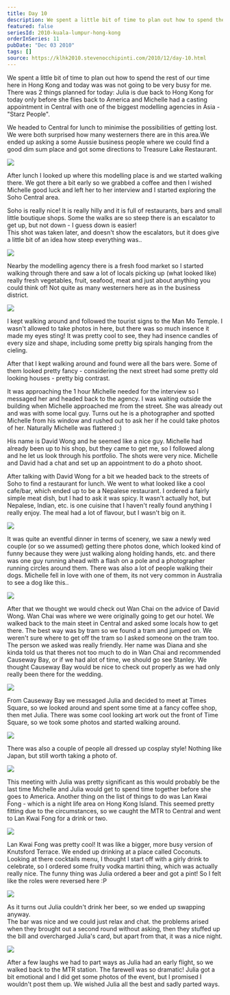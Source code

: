 ```yaml
---
title: Day 10
description: We spent a little bit of time to plan out how to spend the rest of our time here in Hong Kong and today was was not going to be very busy fo...
featured: false
seriesId: 2010-kuala-lumpur-hong-kong
orderInSeries: 11
pubDate: "Dec 03 2010"
tags: []
source: https://klhk2010.stevenocchipinti.com/2010/12/day-10.html
---
```


We spent a little bit of time to plan out how to spend the rest of our time here in Hong Kong and today was was not going to be very busy for me. There was 2 things planned for today: Julia is due back to Hong Kong for today only before she flies back to America and Michelle had a casting appointment in Central with one of the biggest modelling agencies in Asia -"Starz People".

We headed to Central for lunch to minimise the possibilities of getting lost. We were both surprised how many westerners there are in this area.We ended up asking a some Aussie business people where we could find a good dim sum place and got some directions to Treasure Lake Restaurant.

[![](https://4.bp.blogspot.com/_l2YQkMP1pOU/TPslEPMaeHI/AAAAAAAAAr0/MsB6waEJ9gc/s320/P1010338.JPG)](https://4.bp.blogspot.com/_l2YQkMP1pOU/TPslEPMaeHI/AAAAAAAAAr0/MsB6waEJ9gc/s1600/P1010338.JPG)

After lunch I looked up where this modelling place is and we started walking there. We got there a bit early so we grabbed a coffee and then I wished Michelle good luck and left her to her interview and I started exploring the Soho Central area.

Soho is really nice! It is really hilly and it is full of restaurants, bars and small little boutique shops. Some the walks are so steep there is an escalator to get up, but not down - I guess down is easier!  
This shot was taken later, and doesn't show the escalators, but it does give a little bit of an idea how steep everything was..

[![](https://2.bp.blogspot.com/_l2YQkMP1pOU/TPqM0C6GcEI/AAAAAAAAArU/qnzT7gY3UPg/s320/DSC_1000.JPG)](https://2.bp.blogspot.com/_l2YQkMP1pOU/TPqM0C6GcEI/AAAAAAAAArU/qnzT7gY3UPg/s1600/DSC_1000.JPG)

Nearby the modelling agency there is a fresh food market so I started walking through there and saw a lot of locals picking up (what looked like) really fresh vegetables, fruit, seafood, meat and just about anything you could think of! Not quite as many westerners here as in the business district.

[![](https://2.bp.blogspot.com/_l2YQkMP1pOU/TPqN9JkUiYI/AAAAAAAAArg/4DoIbJ3mbms/s320/P1010355.JPG)](https://2.bp.blogspot.com/_l2YQkMP1pOU/TPqN9JkUiYI/AAAAAAAAArg/4DoIbJ3mbms/s1600/P1010355.JPG)

I kept walking around and followed the tourist signs to the Man Mo Temple. I wasn't allowed to take photos in here, but there was so much insence it made my eyes sting! It was pretty cool to see, they had insence candles of every size and shape, including some pretty big spirals hanging from the cieling.

After that I kept walking around and found were all the bars were. Some of them looked pretty fancy - considering the next street had some pretty old looking houses - pretty big contrast.

It was approaching the 1 hour Michelle needed for the interview so I messaged her and headed back to the agency. I was waiting outside the building when Michelle approached me from the street. She was already out and was with some local guy. Turns out he is a photographer and spotted Michelle from his window and rushed out to ask her if he could take photos of her. Naturally Michelle was flattered :)

His name is David Wong and he seemed like a nice guy. Michelle had already been up to his shop, but they came to get me, so I followed along and he let us look through his portfolio. The shots were very nice. Michelle and David had a chat and set up an appointment to do a photo shoot.

After talking with David Wong for a bit we headed back to the streets of Soho to find a restaurant for lunch. We went to what looked like a cool cafe/bar, which ended up to be a Nepalese restaurant. I ordered a fairly simple meat dish, but I had to ask it was spicy. It wasn't actually hot, but Nepalese, Indian, etc. is one cuisine that I haven't really found anything I really enjoy. The meal had a lot of flavour, but I wasn't big on it.

[![](https://3.bp.blogspot.com/_l2YQkMP1pOU/TPqMstdgfNI/AAAAAAAAArQ/MJVs-GUNYkg/s320/DSC_0993.JPG)](https://3.bp.blogspot.com/_l2YQkMP1pOU/TPqMstdgfNI/AAAAAAAAArQ/MJVs-GUNYkg/s1600/DSC_0993.JPG)

It was quite an eventful dinner in terms of scenery, we saw a newly wed couple (or so we assumed) getting there photos done, which looked kind of funny because they were just walking along holding hands, etc. and there was one guy running ahead with a flash on a pole and a photographer running circles around them. There was also a lot of people walking their dogs. Michelle fell in love with one of them, its not very common in Australia to see a dog like this..

[![](https://2.bp.blogspot.com/_l2YQkMP1pOU/TPqMlLwLQtI/AAAAAAAAArM/zRxZa8wsKyI/s320/DSC_0986.JPG)](https://2.bp.blogspot.com/_l2YQkMP1pOU/TPqMlLwLQtI/AAAAAAAAArM/zRxZa8wsKyI/s1600/DSC_0986.JPG)

After that we thought we would check out Wan Chai on the advice of David Wong. Wan Chai was where we were originally going to get our hotel. We walked back to the main steet in Central and asked some locals how to get there. The best way was by tram so we found a tram and jumped on. We weren't sure where to get off the tram so I asked someone on the tram too. The person we asked was really friendly. Her name was Diana and she kinda told us that theres not too much to do in Wan Chai and recommended Causeway Bay, or if we had alot of time, we should go see Stanley. We thought Causeway Bay would be nice to check out properly as we had only really been there for the wedding.

[![](https://3.bp.blogspot.com/_l2YQkMP1pOU/TPqNiXYTXkI/AAAAAAAAArY/nDMuoJ5r01g/s320/DSC_1004.JPG)](https://3.bp.blogspot.com/_l2YQkMP1pOU/TPqNiXYTXkI/AAAAAAAAArY/nDMuoJ5r01g/s1600/DSC_1004.JPG)

From Causeway Bay we messaged Julia and decided to meet at Times Square, so we looked around and spent some time at a fancy coffee shop, then met Julia. There was some cool looking art work out the front of Time Square, so we took some photos and started walking around.

[![](https://4.bp.blogspot.com/_l2YQkMP1pOU/TPqOB_XiLZI/AAAAAAAAArk/1NIBB9GrmvQ/s320/P1010372.JPG)](https://4.bp.blogspot.com/_l2YQkMP1pOU/TPqOB_XiLZI/AAAAAAAAArk/1NIBB9GrmvQ/s1600/P1010372.JPG)

There was also a couple of people all dressed up cosplay style! Nothing like Japan, but still worth taking a photo of.

[![](https://1.bp.blogspot.com/_l2YQkMP1pOU/TPqOGJDehPI/AAAAAAAAAro/sq-U_KciFvc/s320/P1010375.JPG)](https://1.bp.blogspot.com/_l2YQkMP1pOU/TPqOGJDehPI/AAAAAAAAAro/sq-U_KciFvc/s1600/P1010375.JPG)

This meeting with Julia was pretty significant as this would probably be the last time Michelle and Julia would get to spend time together before she goes to America. Another thing on the list of things to do was Lan Kwai Fong - which is a night life area on Hong Kong Island. This seemed pretty fitting due to the circumstances, so we caught the MTR to Central and went to Lan Kwai Fong for a drink or two.

[![](https://3.bp.blogspot.com/_l2YQkMP1pOU/TPqOLKDmH4I/AAAAAAAAArs/bJLEbojt8VY/s320/P1010384.JPG)](https://3.bp.blogspot.com/_l2YQkMP1pOU/TPqOLKDmH4I/AAAAAAAAArs/bJLEbojt8VY/s1600/P1010384.JPG)

Lan Kwai Fong was pretty cool! It was like a bigger, more busy version of Knutsford Terrace. We ended up drinking at a place called Coconuts. Looking at there cocktails menu, I thought I start off with a girly drink to celebrate, so I ordered some fruity vodka martini thing, which was actually really nice. The funny thing was Julia ordered a beer and got a pint! So I felt like the roles were reversed here :P

[![](https://4.bp.blogspot.com/_l2YQkMP1pOU/TPspSBFPhyI/AAAAAAAAAr4/-JC2Zl17JO4/s320/IMG_1034.JPG)](https://4.bp.blogspot.com/_l2YQkMP1pOU/TPspSBFPhyI/AAAAAAAAAr4/-JC2Zl17JO4/s1600/IMG_1034.JPG)

As it turns out Julia couldn't drink her beer, so we ended up swapping anyway.  
The bar was nice and we could just relax and chat. the problems arised when they brought out a second round without asking, then they stuffed up the bill and overcharged Julia's card, but apart from that, it was a nice night.

[![](https://4.bp.blogspot.com/_l2YQkMP1pOU/TPqOPZ_YqhI/AAAAAAAAArw/8I6QD4_ggWA/s320/P1010385.JPG)](https://4.bp.blogspot.com/_l2YQkMP1pOU/TPqOPZ_YqhI/AAAAAAAAArw/8I6QD4_ggWA/s1600/P1010385.JPG)

After a few laughs we had to part ways as Julia had an early flight, so we walked back to the MTR station. The farewell was so dramatic! Julia got a bit emotional and I did get some photos of the event, but I promised I wouldn't post them up. We wished Julia all the best and sadly parted ways.
